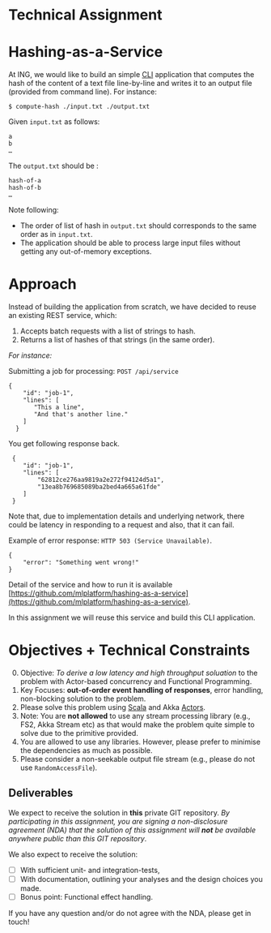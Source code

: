 # Technical Assignment

# Hashing-as-a-Service

At ING, we would like to build an simple [CLI](https://en.wikipedia.org/wiki/Command-line_interface) application that computes the hash of the content of a text file line-by-line and writes it to an output file (provided from command line). For instance:

```
$ compute-hash ./input.txt ./output.txt
```

Given `input.txt` as follows:

```
a
b
…
```

The `output.txt` should be :

```
hash-of-a
hash-of-b
…
```

Note following:

- The order of list of hash in `output.txt` should corresponds to the same order as in `input.txt`.
- The application should be able to process large input files without getting any out-of-memory exceptions.

# Approach

Instead of building the application from scratch, we have decided to reuse an existing REST service, which:

1. Accepts batch requests with a list of strings to hash.
2. Returns a list of hashes of that strings (in the same order).

*For instance:*

Submitting a job for processing: `POST /api/service`

```
{
    "id": "job-1",
    "lines": [
       "This a line",
       "And that's another line."
    ]
  }
```

You get following response back.

```
 {
    "id": "job-1",
    "lines": [
        "62812ce276aa9819a2e272f94124d5a1",
        "13ea8b769685089ba2bed4a665a61fde"
    ]
 }
```

Note that, due to implementation details and underlying network, there could be latency in responding to a request and also, that it can fail.

Example of error response: `HTTP 503 (Service Unavailable)`.

```
{
    "error": "Something went wrong!"
}
```

Detail of the service and how to run it is available [https://github.com/mlplatform/hashing-as-a-service](https://github.com/mlplatform/hashing-as-a-service).

In this assignment we will reuse this service and build this CLI application.

# Objectives + Technical Constraints 

0. Objective: _To derive a low latency and high throughput soluation_ to the problem with Actor-based concurrency and Functional Programming. 
1. Key Focuses: **out-of-order event handling of responses**, error handling, non-blocking solution to the problem.   
2. Please solve this problem using [Scala](https://www.scala-lang.org/) and Akka [Actors](https://doc.akka.io/docs/akka/current/actors.html).  
3. Note: You are **not allowed** to use any stream processing library (e.g., FS2, Akka Stream etc) as that would make the problem quite simple to solve due to the primitive provided.
4. You are allowed to use any libraries. However, please prefer to minimise the dependencies as much as possible.
5. Please consider a non-seekable output file stream (e.g., please do not use `RandomAccessFile`).  

## Deliverables

We expect to receive the solution in **this** private GIT repository. *By participating in this assignment, you are signing a non-disclosure agreement (NDA) that the solution of this assignment will **not** be available anywhere public than this GIT repository*.  

We also expect to receive the solution: 
- [ ]  With sufficient unit- and integration-tests,
- [ ]  With documentation, outlining your analyses and the design choices you made.
- [ ]  Bonus point: Functional effect handling.

If you have any question and/or do not agree with the NDA, please get in touch! 
